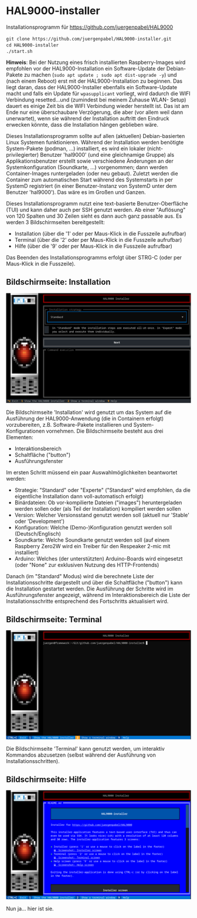 # HAL9000-installer
Installationsprogramm für https://github.com/juergenpabel/HAL9000

`git clone https://github.com/juergenpabel/HAL9000-installer.git`  
`cd HAL9000-installer`  
`./start.sh`  


**Hinweis**: Bei der Nutzung eines frisch installierten Raspberry-Images wird empfohlen vor der 
HAL9000-Installation ein Software-Update der Debian-Pakete zu machen 
(`sudo apt update ; sudo apt dist-upgrade -y`)
und (nach einem Reboot) erst mit der HAL9000-Installation zu beginnen. Das liegt daran, dass der
HAL9000-Installer ebenfalls ein Software-Update macht und falls ein Update für `wpasupplicant`
vorliegt, wird dadurch die WIFI Verbindung resetted...und (zumindest bei meinem Zuhause WLAN-
Setup) dauert es einige Zeit bis die WIFI Verbindung wieder herstellt ist. Das ist am Ende nur
eine überschaubare Verzögerung, die aber (vor allem weil dann unerwartet), wenn sie während
der Installation auftritt den Eindruck erwecken könnte, dass die Installation hängen geblieben
wäre.

Dieses Installationsprogramm sollte auf allen (aktuellen) Debian-basierten Linux Systemen funktionieren.
Während der Installation werden benötigte System-Pakete (podman, ...) installiert, es wird ein lokaler
(nicht-privilegierter) Benutzer 'hal9000' (und eine gleichnamige Gruppe) als Applikationsbenutzer
erstellt sowie verschiedene Änderungen an der Systemkonfiguration (Soundkarte, ...) vorgenommen; dann
werden Container-Images runtergeladen (oder neu gebaut). Zuletzt werden die Container zum automatischen
Start während des Systemstarts in per SystemD registriert (in einer Benutzer-Instanz von SystemD unter
dem Benutzer 'hal9000'). Das wäre es im Großen und Ganzen.

Dieses Installationsprogramm nutzt eine text-basierte Benutzer-Oberfläche (TUI) und kann daher auch per
SSH genutzt werden. Ab einer "Auflösung" von 120 Spalten und 30 Zeilen sieht es dann auch ganz passable
aus. Es werden 3 Bildschirmseiten bereitgestellt:
- Installation (über die '1' oder per Maus-Klick in die Fusszeile aufrufbar)
- Terminal (über die '2' oder per Maus-Klick in die Fusszeile aufrufbar)
- Hilfe (über die '9' oder per Maus-Klick in die Fusszeile aufrufbar)

Das Beenden des Installationsprogramms erfolgt über STRG-C (oder per Maus-Klick in die Fusszeile).

## Bildschirmseite: Installation
![Screenshot: Installer screen](resources/images/screen_installer.png)

Die Bildschirmseite 'Installation' wird genutzt um das System auf die Ausführung der HAL9000-Anwendung
(die in Containern erfolgt) vorzubereiten, z.B. Software-Pakete installieren und System-Konfigurationen
vornehmen. Die Bildschirmseite besteht aus drei Elementen:
- Interaktionsbereich
- Schaltfläche ("button")
- Ausführungsfenster

Im ersten Schritt müssend ein paar Auswahlmöglichkeiten beantwortet werden:
- Strategie: "Standard" oder "Experte" ("Standard" wird empfohlen, da die eigentliche Installation dann
voll-automatisch erfolgt)
- Binärdateien: Ob vor-kompilierte Dateien ("images") heruntergeladen werden sollen oder (als Teil der
Installation) kompiliert werden sollen
- Version: Welcher Versionsstand genutzt werden soll (aktuell nur 'Stable' oder 'Development')
- Konfiguration: Welche (Demo-)Konfiguration genutzt werden soll (Deutsch/Englisch)
- Soundkarte: Welche Soundkarte genutzt werden soll (auf einem Raspberry Zero2W wird ein Treiber für den
Respeaker 2-mic mit installiert)
- Arduino: Welches (der unterstützten) Arduino-Boards wird eingesetzt (oder "None" zur exklusiven Nutzung
des HTTP-Frontends)

Danach (im "Standard" Modus) wird die berechnete Liste der Installationsschritte dargestellt und über die
Schaltfläche ("button") kann die Installation gestartet werden. Die Ausführung der Schritte wird im
Ausführungsfenster angezeigt, während im Interaktionsbereich die Liste der Installationsschritte entsprechend
des Fortschritts aktualisiert wird.

## Bildschirmseite: Terminal
![Screenshot: Terminal screen](resources/images/screen_terminal.png)

Die Bildschirmseite 'Terminal' kann genutzt werden, um interaktiv Kommandos abzusetzen (selbst während der
Ausführung von Installationsschritten).

## Bildschirmseite: Hilfe
![Screenshot: Help screen](resources/images/screen_help.png)

Nun ja... hier ist sie.

